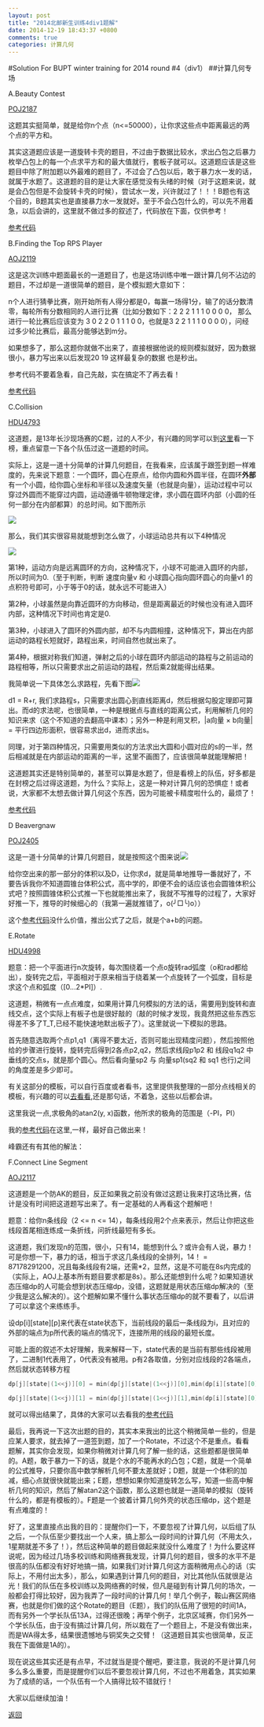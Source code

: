 ```yaml
---
layout: post
title: "2014北邮新生训练4div1题解"
date: 2014-12-19 18:43:37 +0800
comments: true
categories: 计算几何
---
```

#Solution For BUPT winter training for 2014 round #4（div1）
##计算几何专场

<!--more-->

A.Beauty Contest

[POJ2187](http://poj.org/problem?id=2187)

这题其实挺简单，就是给你n个点（n<=50000），让你求这些点中距离最远的两个点的平方和。

其实这道题应该是一道旋转卡壳的题目，不过由于数据比较水，求出凸包之后暴力枚举凸包上的每一个点求平方和的最大值就行，套板子就可以。这道题应该是这些题目中除了附加题以外最难的题目了，不过会了凸包以后，敢于暴力水一发的话，就属于水题了。这道题的目的是让大家在感觉没有头绪的时候（对于这题来说，就是会凸包但是不会旋转卡壳的时候），尝试水一发，兴许就过了！！！B题也有这个目的，B题其实也是直接暴力水一发就好。至于不会凸包什么的，可以先不用着急，以后会讲的，这里就不做过多的叙述了，代码放在下面，仅供参考！

[参考代码](/acm/poj/poj2187/)

B.Finding the Top RPS Player

[AOJ2119](http://judge.u-aizu.ac.jp/onlinejudge/description.jsp?id=2119)

这是这次训练中题面最长的一道题目了，也是这场训练中唯一跟计算几何不沾边的题目，不过却是一道很简单的题目，是个模拟题大意如下：

n个人进行猜拳比赛，刚开始所有人得分都是0，每赢一场得1分，输了的话分数清零，每轮所有分数相同的人进行比赛（比如分数如下：2 2 2 1 1 1 0 0 0 0， 那么进行一轮比赛后应该变为 3 0 2 2 0 1 1 1 0 0，也就是3 2 2 1 1 1 0 0 0 0），问经过多少轮比赛后，最高分能够达到m分。

如果想多了，那么这题你就做不出来了，直接根据他说的规则模拟就好，因为数据很小，暴力写出来以后发现20 19 这样最复杂的数据 也是秒出。

参考代码不要着急看，自己先敲，实在搞定不了再去看！

[参考代码](/acm/aoj/aizu2119/)

C.Collision

[HDU4793](http://acm.hdu.edu.cn/showproblem.php?pid=4793)

这道题，是13年长沙现场赛的C题，过的人不少，有兴趣的同学可以到[这里](http://board.acmicpc.info/icpc2013/hnu_onsite.php)看一下榜，重点留意一下各个队伍过这一道题的时间。

实际上，这是一道十分简单的计算几何题目，在我看来，应该属于跟签到题一样难度的，先来说下题意：一个圆环，圆心在原点，给你内圆和外圆半径，在圆环**外部**有一个小圆，给你圆心坐标和半径以及速度矢量（也就是向量），运动过程中可以穿过外圆而不能穿过内圆，运动遵循牛顿物理定律，求小圆在圆环内部（小圆的任何一部分在内部都算）的总时间。如下图所示

![](/picture/hdu4793/C1.png)

那么，我们其实很容易就能想到怎么做了，小球运动总共有以下4种情况

![](/picture/hdu4793/C2.png)

第1种，运动方向是远离圆环的方向，这种情况下，小球不可能进入圆环的内部，所以时间为0.（至于判断，判断 速度向量v 和 小球圆心指向圆环圆心的向量v1 的点积符号即可，小于等于0的话，就永远不可能进入）

第2种，小球虽然是向靠近圆环的方向移动，但是距离最近的时候也没有进入圆环内部，这种情况下时间也肯定是0.

第3种，小球进入了圆环的外圆内部，却不与内圆相撞，这种情况下，算出在内部运动的路程长短就好，路程出来，时间自然也就出来了。

第4种，根据对称我们知道，弹射之后的小球在圆环内部运动的路程与之前运动的路程相等，所以只需要求出之前运动的路程，然后乘2就能得出结果。

我简单说一下具体怎么求路程，先看下图![](/picture/hdu4793/C3.png)

d1 = R+r, 我们求路程s，只需要求出圆心到直线距离d，然后根据勾股定理即可算出。而d的求法呢，也很简单，一种是根据点与直线的距离公式，利用解析几何的知识来求（这个不知道的去翻高中课本）；另外一种是利用叉积，|a向量 × b向量| = 平行四边形面积，很容易求出d，进而求出s。

同理，对于第四种情况，只需要用类似的方法求出大圆和小圆对应的s的一半，然后相减就是在内部运动的距离的一半，这里不画图了，应该很简单就能理解把！

这道题其实还是特别简单的，甚至可以算是水题了，但是看榜上的队伍，好多都是在封榜之后过得这道题，为什么？实际上，这是一种对计算几何的恐惧症！或者说，大家都不太想去做计算几何这个东西，因为可能被卡精度啦什么的，最烦了！

[参考代码](/acm/hdu/hdu4793/)

D Beavergnaw

[POJ2405](http://poj.org/problem?id=2405)

这是一道十分简单的计算几何题目，就是按照这个图来说![](/picture/poj2405/1.jpg)

给你空出来的那一部分的体积以及D，让你求d，就是简单地推导一番就好了，不要告诉我你不知道圆锥台体积公式，高中学的，即便不会的话应该也会圆锥体积公式吧？按照圆锥体积公式推一下也就能推出来了，我就不写推导的过程了，大家好好推一下，推导的时候细心的（我第一遍就推错了，o(╯□╰)o））

这个[参考代码](/acm/poj/poj2405/)没什么价值，推出公式了之后，就是个a+b的问题。

E.Rotate

[HDU4998](http://acm.hdu.edu.cn/showproblem.php?pid=4998)

题意：把一个平面进行n次旋转，每次围绕着一个点o旋转rad弧度（o和rad都给出），旋转完之后，平面相对于原来相当于绕着某一个点旋转了一个弧度，目标是求这个点和弧度（[0...2*PI]）.

这道题，稍微有一点点难度，如果用计算几何模拟的方法的话，需要用到旋转和直线交点，这个实际上有板子也是很好敲的（敲的时候才发现，我竟然把这些东西忘得差不多了T_T,已经不能快速地默出板子了）。这里就说一下模拟的思路。

首先随意选取两个点p1,q1（离得不要太近，否则可能出现精度问题），然后按照他给的步骤进行旋转，旋转完后得到2各点p2,q2，然后求线段p1p2 和 线段q1q2 中垂线的交点s，就是那个圆心。然后看向量sp2 与 向量sp1(sq2 和 sq1 也行)之间的角度差是多少即可。

有关这部分的模板，可以自行百度或者看书，这里提供我整理的一部分点线相关的模板，有兴趣的可以[去看看](http://hnnwang.github.io/blog/2014/08/17/ping-mian-ji-suan-ji-he-dian-yu-xian-xiang-guan-zong-jie/),还是那句话，不着急，这些以后都会讲。

这里我说一点,求极角的atan2(y, x)函数，他所求的极角的范围是（-PI，PI）

我的[参考代码](/acm/hdu/hdu4998/)在这里,一样，最好自己做出来！

峰霸还有有其他的解法：

F.Connect Line Segment

[AOJ2117](http://judge.u-aizu.ac.jp/onlinejudge/description.jsp?id=2117)

这道题是一个防AK的题目，反正如果我之前没有做过这题让我来打这场比赛，估计是没有时间把这道题写出来了。有一定基础的人再看这个题解吧！

题意：给你n条线段（2 <= n <= 14），每条线段用2个点来表示，然后让你把这些线段首尾相连练成一条折线，问折线最短有多长。

这道题，我们发现n的范围，很小，只有14，能想到什么？或许会有人说，暴力！可是你想一下，暴力的话，相当于求这几条线段的全排列，14！ = 87178291200，况且每条线段有2端，还需*2，显然，这是不可能在8s内完成的（实际上，AOJ上基本所有题目要求都是8s）。那么还能想到什么呢？如果知道状态压缩dp的人可能会想到状态压缩dp，没错，这题就是用状态压缩dp解决的（至少我是这么解决的）。这个题解如果不懂什么事状态压缩dp的就不要看了，以后讲了可以拿这个来练练手。

设dp[i][state][p]来代表在state状态下，当前线段的最后一条线段为i，且对应的外部的端点为p所代表的端点的情况下，连接所用的线段的最短长度。

可能上面的叙述不太好理解，我来解释一下，state代表的是当前有那些线段被用了，二进制1代表用了，0代表没有被用。p有2各取值，分别对应线段的2各端点，然后就状态转移方程
```c++
dp[j][state|(1<<j)][0] = min(dp[j][state|(1<<j)][0],min(dp[i][state][0]+(seg[i].a-seg[j].b).length(), dp[i][state][1] + (seg[i].b - seg[j].b).length()));

dp[j][state|(1<<j)][1] = min(dp[j][state|(1<<j)][1],min(dp[i][state][0]+(seg[i].a-seg[j].a).length(), dp[i][state][1] + (seg[i].b - seg[j].a).length()));
```
就可以得出结果了，具体的大家可以去看我的[参考代码](/acm/aoj/aizu2117/)

最后，我再说一下这次出题的目的，其实本来我出的比这个稍微简单一些的，但是应某人要求，就去掉了一道签到题，加了一个Rotate，不过这个不是重点。看看题解，其实你会发现，如果你稍微对计算几何了解一些的话，这些题都是很简单的。A题，敢于暴力一下的话，就是个水的不能再水的凸包；C题，就是一个简单的公式推导，只要你高中数学解析几何不要太差就好；D题，就是一个体积的加减，细心点就很快就能出来；E题，想想如果你知道旋转怎么写，知道一些高中解析几何的知识，然后了解atan2这个函数，那么这题也就是一道简单的模拟（旋转什么的，都是有模板的）。F题是一个披着计算几何外壳的状态压缩dp，这个题是有点难度的！

好了，这里直接点出我的目的：提醒你们一下，不要忽视了计算几何，以后组了队之后，一个队伍至少要找出一个人来，搞上那么一段时间的计算几何（不用太久，1星期就差不多了！），然后这种简单的题目做起来就没什么难度了！为什么要这样说呢，因为经过几场多校训练和网络赛我发现，计算几何的题目，很多的水平不是很高的队伍都没有好好地搞一搞，如果我们对计算几何这方面稍微用点心的话（实际上，不用付出太多），那么，如果遇到计算几何的题目，对比其他队伍就很是沾光！我们的队伍在多校训练以及网络赛的时候，但凡是碰到有计算几何的场次，一般都会打得比较好，因为我弄了一段时间的计算几何！举几个例子，鞍山赛区网络赛，也就是你们做的这个Rotate的题目（E题），我们的队伍用了很短的时间1A，而有另外一个学长队伍13A，过得还很晚；再举个例子，北京区域赛，你们另外一个学长队伍，由于没有搞过计算几何，所以栽在了一个题目上，不是没有做出来，而是WA得太多，结果很遗憾地与铜奖失之交臂！（这道题目其实也很简单，反正我在下面做是1A的）。

现在说这些其实还是有点早，不过就当是提个醒吧，要注意，我说的不是计算几何多么多么重要，而是提醒你们以后不要忽视计算几何，不过也不用着急，其实如果为了成绩的话，一个队伍有一个人搞得比较不错就行！

大家以后继续加油！

[返回](/blog/archives)